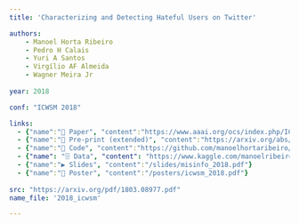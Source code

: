 ```yaml
---
title: 'Characterizing and Detecting Hateful Users on Twitter'

authors:
    - Manoel Horta Ribeiro
    - Pedro H Calais
    - Yuri A Santos
    - Virgílio AF Almeida
    - Wagner Meira Jr
    
year: 2018

conf: "ICWSM 2018"

links:
  - {"name":"📜 Paper", "content":"https://www.aaai.org/ocs/index.php/ICWSM/ICWSM18/paper/view/17837"}
  - {"name":"📄 Pre-print (extended)", "content":"https://arxiv.org/abs/1803.08977"}
  - {"name":"🔗️ Code", "content":"https://github.com/manoelhortaribeiro/HatefulUsersTwitter"}
  - {"name": "🗄 Data", "content": "https://www.kaggle.com/manoelribeiro/hateful-users-on-twitter"}
  - {"name":"▶️ Slides", "content":"/slides/misinfo_2018.pdf"}
  - {"name":"📃 Poster", "content":"/posters/icwsm_2018.pdf"}
  
src: "https://arxiv.org/pdf/1803.08977.pdf"
name_file: '2018_icwsm'

---
```

